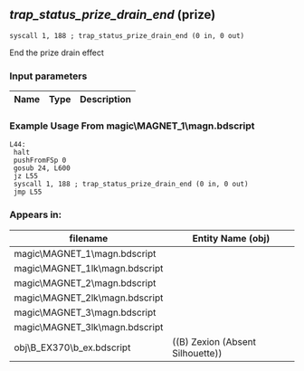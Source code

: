 ## *trap_status_prize_drain_end* (prize)

`syscall 1, 188 ; trap_status_prize_drain_end (0 in, 0 out)`

End the prize drain effect

### Input parameters
| Name | Type | Description
|------|------|------------


### Example Usage From magic\MAGNET_1\magn.bdscript
```plaintext
L44:
 halt 
 pushFromFSp 0
 gosub 24, L600
 jz L55
 syscall 1, 188 ; trap_status_prize_drain_end (0 in, 0 out)
 jmp L55
```


### Appears in:
| filename | Entity Name (obj)
|----------|-------------
| magic\MAGNET_1\magn.bdscript       |           
| magic\MAGNET_1lk\magn.bdscript       |           
| magic\MAGNET_2\magn.bdscript       |           
| magic\MAGNET_2lk\magn.bdscript       |           
| magic\MAGNET_3\magn.bdscript       |           
| magic\MAGNET_3lk\magn.bdscript       |           
| obj\B_EX370\b_ex.bdscript       | ((B) Zexion (Absent Silhouette))          



